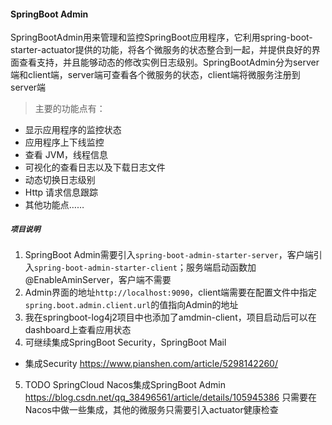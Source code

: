 #### SpringBoot Admin
SpringBootAdmin用来管理和监控SpringBoot应用程序，它利用spring-boot-starter-actuator提供的功能，将各个微服务的状态整合到一起，并提供良好的界面查看支持，并且能够动态的修改实例日志级别。SpringBootAdmin分为server端和client端，server端可查看各个微服务的状态，client端将微服务注册到server端
> 主要的功能点有：
* 显示应用程序的监控状态
* 应用程序上下线监控
* 查看 JVM，线程信息
* 可视化的查看日志以及下载日志文件
* 动态切换日志级别
* Http 请求信息跟踪
* 其他功能点……

##### `项目说明`
1. SpringBoot Admin需要引入`spring-boot-admin-starter-server`，客户端引入`spring-boot-admin-starter-client`；服务端启动函数加@EnableAminServer，客户端不需要
2. Admin界面的地址`http://localhost:9090`，client端需要在配置文件中指定`spring.boot.admin.client.url`的值指向Admin的地址
3. 我在springboot-log4j2项目中也添加了amdmin-client，项目启动后可以在dashboard上查看应用状态
4. 可继续集成SpringBoot Security，SpringBoot Mail
* 集成Security https://www.pianshen.com/article/5298142260/
5. TODO SpringCloud Nacos集成SpringBoot Admin https://blog.csdn.net/qq_38496561/article/details/105945386
只需要在Nacos中做一些集成，其他的微服务只需要引入actuator健康检查